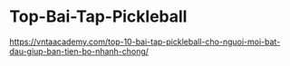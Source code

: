 # Top-Bai-Tap-Pickleball
https://vntaacademy.com/top-10-bai-tap-pickleball-cho-nguoi-moi-bat-dau-giup-ban-tien-bo-nhanh-chong/

